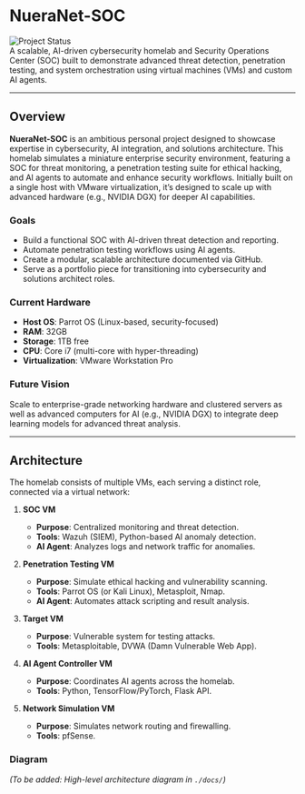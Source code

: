 # NueraNet-SOC

![Project Status](https://img.shields.io/badge/status-in%20development-orange)  
A scalable, AI-driven cybersecurity homelab and Security Operations Center (SOC) built to demonstrate advanced threat detection, penetration testing, and system orchestration using virtual machines (VMs) and custom AI agents.

---

## Overview

**NueraNet-SOC** is an ambitious personal project designed to showcase expertise in cybersecurity, AI integration, and solutions architecture. This homelab simulates a miniature enterprise security environment, featuring a SOC for threat monitoring, a penetration testing suite for ethical hacking, and AI agents to automate and enhance security workflows. Initially built on a single host with VMware virtualization, it’s designed to scale up with advanced hardware (e.g., NVIDIA DGX) for deeper AI capabilities.

### Goals
- Build a functional SOC with AI-driven threat detection and reporting.
- Automate penetration testing workflows using AI agents.
- Create a modular, scalable architecture documented via GitHub.
- Serve as a portfolio piece for transitioning into cybersecurity and solutions architect roles.

### Current Hardware
- **Host OS**: Parrot OS (Linux-based, security-focused)
- **RAM**: 32GB
- **Storage**: 1TB free
- **CPU**: Core i7 (multi-core with hyper-threading)
- **Virtualization**: VMware Workstation Pro

### Future Vision
Scale to enterprise-grade networking hardware and clustered servers as well as advanced computers for AI (e.g., NVIDIA DGX) to integrate deep learning models for advanced threat analysis.

---

## Architecture

The homelab consists of multiple VMs, each serving a distinct role, connected via a virtual network:

1. **SOC VM**  
   - **Purpose**: Centralized monitoring and threat detection.  
   - **Tools**: Wazuh (SIEM), Python-based AI anomaly detection.  
   - **AI Agent**: Analyzes logs and network traffic for anomalies.

2. **Penetration Testing VM**  
   - **Purpose**: Simulate ethical hacking and vulnerability scanning.  
   - **Tools**: Parrot OS (or Kali Linux), Metasploit, Nmap.  
   - **AI Agent**: Automates attack scripting and result analysis.

3. **Target VM**  
   - **Purpose**: Vulnerable system for testing attacks.  
   - **Tools**: Metasploitable, DVWA (Damn Vulnerable Web App).

4. **AI Agent Controller VM**  
   - **Purpose**: Coordinates AI agents across the homelab.  
   - **Tools**: Python, TensorFlow/PyTorch, Flask API.

5. **Network Simulation VM**  
   - **Purpose**: Simulates network routing and firewalling.  
   - **Tools**: pfSense.

### Diagram
*(To be added: High-level architecture diagram in `./docs/`)*
